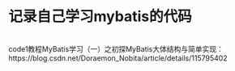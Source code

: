 # 记录自己学习mybatis的代码
<br>
code1教程MyBatis学习（一）之初探MyBatis大体结构与简单实现：https://blog.csdn.net/Doraemon_Nobita/article/details/115795402
<br>
